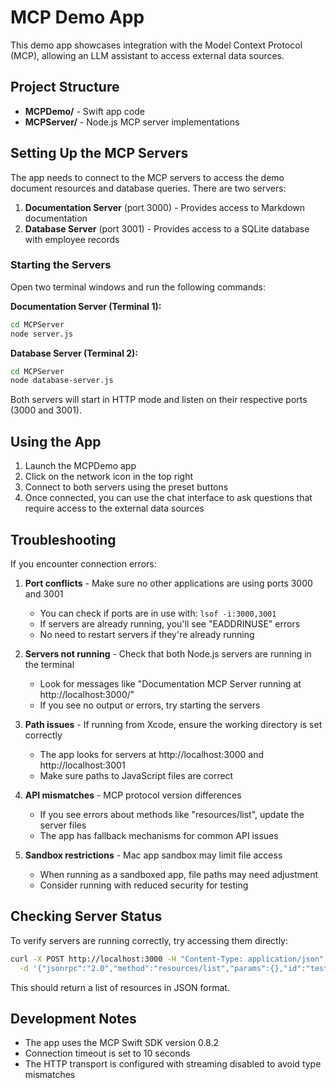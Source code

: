 # MCP Demo App

This demo app showcases integration with the Model Context Protocol (MCP), allowing an LLM assistant to access external data sources.

## Project Structure

- **MCPDemo/** - Swift app code
- **MCPServer/** - Node.js MCP server implementations

## Setting Up the MCP Servers

The app needs to connect to the MCP servers to access the demo document resources and database queries. There are two servers:

1. **Documentation Server** (port 3000) - Provides access to Markdown documentation
2. **Database Server** (port 3001) - Provides access to a SQLite database with employee records

### Starting the Servers

Open two terminal windows and run the following commands:

**Documentation Server (Terminal 1):**
```bash
cd MCPServer
node server.js
```

**Database Server (Terminal 2):**
```bash
cd MCPServer
node database-server.js
```

Both servers will start in HTTP mode and listen on their respective ports (3000 and 3001).

## Using the App

1. Launch the MCPDemo app
2. Click on the network icon in the top right
3. Connect to both servers using the preset buttons
4. Once connected, you can use the chat interface to ask questions that require access to the external data sources

## Troubleshooting

If you encounter connection errors:

1. **Port conflicts** - Make sure no other applications are using ports 3000 and 3001
   - You can check if ports are in use with: `lsof -i:3000,3001`
   - If servers are already running, you'll see "EADDRINUSE" errors
   - No need to restart servers if they're already running

2. **Servers not running** - Check that both Node.js servers are running in the terminal
   - Look for messages like "Documentation MCP Server running at http://localhost:3000/"
   - If you see no output or errors, try starting the servers

3. **Path issues** - If running from Xcode, ensure the working directory is set correctly
   - The app looks for servers at http://localhost:3000 and http://localhost:3001
   - Make sure paths to JavaScript files are correct

4. **API mismatches** - MCP protocol version differences
   - If you see errors about methods like "resources/list", update the server files
   - The app has fallback mechanisms for common API issues

5. **Sandbox restrictions** - Mac app sandbox may limit file access
   - When running as a sandboxed app, file paths may need adjustment
   - Consider running with reduced security for testing

## Checking Server Status

To verify servers are running correctly, try accessing them directly:

```bash
curl -X POST http://localhost:3000 -H "Content-Type: application/json" \
  -d '{"jsonrpc":"2.0","method":"resources/list","params":{},"id":"test"}'
```

This should return a list of resources in JSON format.

## Development Notes

- The app uses the MCP Swift SDK version 0.8.2
- Connection timeout is set to 10 seconds
- The HTTP transport is configured with streaming disabled to avoid type mismatches 